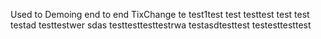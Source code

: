 Used to Demoing end to end TixChange
 te
test1test
test testtest test
test
testad
testtestwer
sdas testtesttesttestrwa
testasdtesttest
testesttesttest

